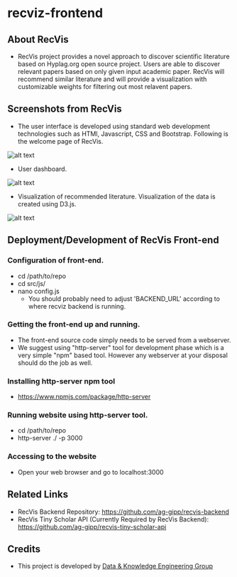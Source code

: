 # recviz-frontend

## About RecVis
- RecVis project provides a novel approach to discover scientific literature based on Hyplag.org open source project. Users are able to discover relevant papers based on only given input academic paper. RecVis will recommend similar literature and will provide a visualization with customizable weights for filtering out most relavent papers.

## Screenshots from RecVis
- The user interface is developed using standard web development technologies such as HTMl, Javascript, CSS and Bootstrap. Following is the welcome page of RecVis.

![alt text](https://github.com/ag-gipp/recvis-frontend/blob/master/images/recvis-welcome-page.png?raw=true)

- User dashboard.

![alt text](https://github.com/ag-gipp/recvis-frontend/blob/master/images/recvis-folders.png?raw=true)

- Visualization of recommended literature. Visualization of the data is created using D3.js.

![alt text](https://github.com/ag-gipp/recvis-frontend/blob/master/images/recvis-overview.png?raw=true)

## Deployment/Development of RecVis Front-end
### Configuration of front-end.
- cd /path/to/repo
- cd src/js/
- nano config.js
    - You should probably need to adjust 'BACKEND_URL' according to where recviz backend is running.

### Getting the front-end up and running.
- The front-end source code simply needs to be served from a webserver.
- We suggest using "http-server" tool for development phase which is a very simple "npm" based tool. However any webserver at your disposal should do the job as well.

### Installing http-server npm tool
- https://www.npmjs.com/package/http-server

### Running website using http-server tool.
- cd /path/to/repo
- http-server ./ -p 3000

### Accessing to the website
- Open your web browser and go to localhost:3000

## Related Links
- RecVis Backend Repository: https://github.com/ag-gipp/recvis-backend
- RecVis Tiny Scholar API (Currently Required by RecVis Backend): https://github.com/ag-gipp/recvis-tiny-scholar-api

## Credits
- This project is developed by [Data & Knowledge Engineering Group](https://dke.uni-wuppertal.de/de.html "Data & Knowledge Engineering Group Web Page")
